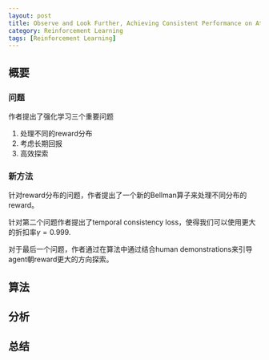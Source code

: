 ```yaml
---
layout: post
title: Observe and Look Further, Achieving Consistent Performance on Atar
category: Reinforcement Learning
tags: [Reinforcement Learning]
---
```


## 概要

### 问题

作者提出了强化学习三个重要问题
1. 处理不同的reward分布
2. 考虑长期回报
3. 高效探索

### 新方法

针对reward分布的问题，作者提出了一个新的Bellman算子来处理不同分布的reward。

针对第二个问题作者提出了temporal consistency loss，使得我们可以使用更大的折扣率$\gamma = 0.999$.

对于最后一个问题，作者通过在算法中通过结合human demonstrations来引导agent朝reward更大的方向探索。

## 算法


## 分析


## 总结